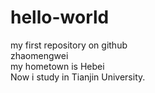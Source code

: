 # hello-world
my first repository on github<br>
zhaomengwei<br>
my hometown is Hebei<br>
Now i study in Tianjin University.
